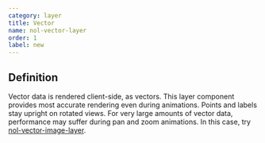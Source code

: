 ```yaml
---
category: layer
title: Vector
name: nol-vector-layer
order: 1
label: new
---
```


## Definition

Vector data is rendered client-side, as vectors. This layer component provides most accurate rendering even during animations. Points and labels stay upright on rotated views. For very large amounts of vector data, performance may suffer during pan and zoom animations. In this case, try [nol-vector-image-layer](/components/nol-vector-image-laye/overview).
